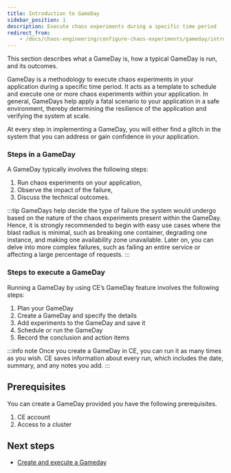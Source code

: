 ```yaml
---
title: Introduction to GameDay
sidebar_position: 1
description: Execute chaos experiments during a specific time period
redirect_from:
	- /docs/chaos-engineering/configure-chaos-experiments/gameday/introduction-to-gameday
---
```

This section describes what a GameDay is, how a typical GameDay is run, and its outcomes.

GameDay is a methodology to execute chaos experiments in your application during a specific time period. It acts as a template to schedule and execute one or more chaos experiments within your application. In general, GameDays help apply a fatal scenario to your application in a safe environment, thereby determining the resilience of the application and verifying the system at scale. 

At every step in implementing a GameDay, you will either find a glitch in the system that you can address or gain confidence in your application.

### Steps in a GameDay

A GameDay typically involves the following steps:

1. Run chaos experiments on your application,
2. Observe the impact of the failure,
3. Discuss the technical outcomes.

:::tip
GameDays help decide the type of failure the system would undergo based on the nature of the chaos experiments present within the GameDay. Hence, it is strongly recommended to begin with easy use cases where the blast radius is minimal, such as breaking one container, degrading one instance, and making one availability zone unavailable. Later on, you can delve into more complex failures, such as failing an entire service or affecting a large percentage of requests.
:::

### Steps to execute a GameDay
Running a GameDay by using CE’s GameDay feature involves the following steps:

1. Plan your GameDay
2. Create a GameDay and specify the details
3. Add experiments to the GameDay and save it
4. Schedule or run the GameDay
5. Record the conclusion and action items

:::info note
Once you create a GameDay in CE, you can run it as many times as you wish. CE saves information about every run, which includes the date, summary, and any notes you add.
:::

## Prerequisites
You can create a GameDay provided you have the following prerequisites.
1. CE account
2. Access to a cluster


## Next steps
* [Create and execute a Gameday](/docs/chaos-engineering/features/gameday/run-gameday.md)

